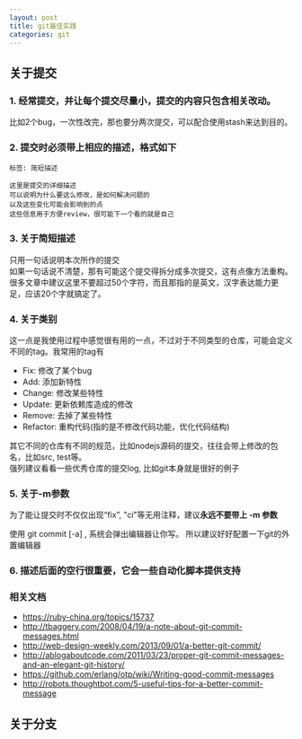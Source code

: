 ```yaml
---
layout: post
title: git最佳实践
categories: git
---
```


## 关于提交

### 1. 经常提交，并让每个提交尽量小，提交的内容只包含**相关**改动。

  比如2个bug，一次性改完，那也要分两次提交，可以配合使用stash来达到目的。

### 2. 提交时**必须**带上相应的描述，格式如下

```
标签: 简短描述

这里是提交的详细描述
可以说明为什么要这么修改，是如何解决问题的
以及这些变化可能会影响到的点
这些信息用于方便review，很可能下一个看的就是自己

```

### 3. 关于简短描述
  只用一句话说明本次所作的提交  
  如果一句话说不清楚，那有可能这个提交得拆分成多次提交，这有点像方法重构。  
  很多文章中建议这里不要超过50个字符，而且那指的是英文，汉字表达能力更足，应该20个字就搞定了。  


### 4. 关于类别
这一点是我使用过程中感觉很有用的一点，不过对于不同类型的仓库，可能会定义不同的tag。我常用的tag有

* Fix: 修改了某个bug
* Add: 添加新特性
* Change: 修改某些特性
* Update: 更新依赖库造成的修改
* Remove: 去掉了某些特性
* Refactor: 重构代码(指的是不修改代码功能，优化代码结构)

其它不同的仓库有不同的规范，比如nodejs源码的提交，往往会带上修改的包名，比如src, test等。  
强列建议看看一些优秀仓库的提交log, 比如git本身就是很好的例子


### 5. 关于-m参数
  为了能让提交时不仅仅出现“fix”, "ci"等无用注释，建议**永远不要带上 -m 参数**

  使用 git commit [-a] <enter>, 系统会弹出编辑器让你写。 所以建议好好配置一下git的外置编辑器

### 6. 描述后面的空行很重要，它会一些自动化脚本提供支持


### 相关文档

- https://ruby-china.org/topics/15737
- http://tbaggery.com/2008/04/19/a-note-about-git-commit-messages.html
- http://web-design-weekly.com/2013/09/01/a-better-git-commit/
- http://ablogaboutcode.com/2011/03/23/proper-git-commit-messages-and-an-elegant-git-history/
- https://github.com/erlang/otp/wiki/Writing-good-commit-messages
- http://robots.thoughtbot.com/5-useful-tips-for-a-better-commit-message


## 关于分支


